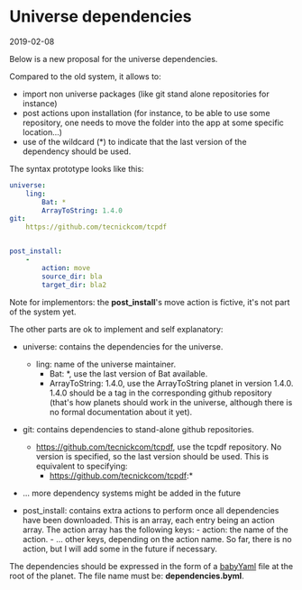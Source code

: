 Universe dependencies
=====================
2019-02-08



Below is a new proposal for the universe dependencies.

Compared to the old system, it allows to:

- import non universe packages (like git stand alone repositories for instance)
- post actions upon installation (for instance, to be able to use some repository, one needs to move the folder into the app at some specific location...)
- use of the wildcard (*) to indicate that the last version of the dependency should be used.



The syntax prototype looks like this:

```yml
universe:
    ling:
        Bat: *
        ArrayToString: 1.4.0
git:
    https://github.com/tecnickcom/tcpdf


post_install:
    -
        action: move
        source_dir: bla
        target_dir: bla2
```


Note for implementors: the **post_install**'s move action is fictive, it's not part of the system yet.

The other parts are ok to implement and self explanatory:

- universe: contains the dependencies for the universe.
    - ling: name of the universe maintainer.
        - Bat: *, use the last version of Bat available.
        - ArrayToString: 1.4.0, use the ArrayToString planet in version 1.4.0. 1.4.0 should be a tag in the corresponding github repository (that's how planets should work in the universe,
            although there is no formal documentation about it yet).
- git: contains dependencies to stand-alone github repositories.
    - https://github.com/tecnickcom/tcpdf, use the tcpdf repository. No version is specified, so the last version should be used.
        This is equivalent to specifying:
        - https://github.com/tecnickcom/tcpdf:*

- ... more dependency systems might be added in the future

- post_install: contains extra actions to perform once all dependencies have been downloaded.
    This is an array, each entry being an action array.
    The action array has the following keys:
        - action: the name of the action.
        - ... other keys, depending on the action name. So far, there is no action, but I will add some in the future if necessary.




The dependencies should be expressed in the form of a [babyYaml](https://github.com/lingtalfi/BabyYaml) file at the root of the planet.
The file name must be: **dependencies.byml**.



